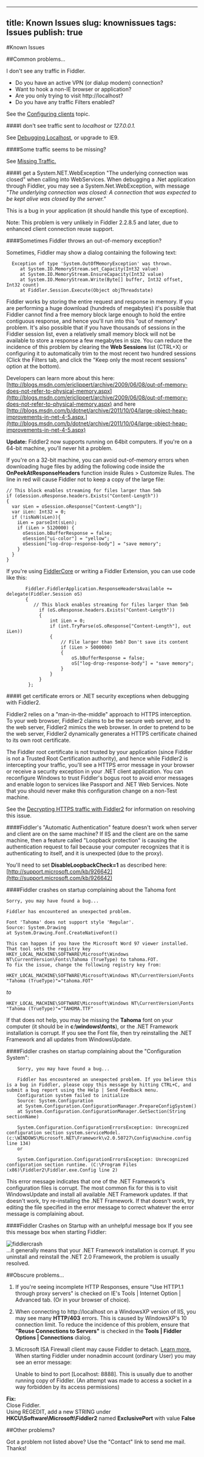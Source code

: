 <!-- http://fiddler2.com/Fiddler/help/knownissues.asp -->

---
title: Known Issues
slug: knownissues
tags: Issues
publish: true
---


#Known Issues

##Common problems...

I don't see any traffic in Fiddler.
* Do you have an active VPN (or dialup modem) connection?
* Want to hook a non-IE browser or application? 
* Are you only trying to visit http://localhost?
* Do you have any traffic Filters enabled?  

See the [Configuring clients](http://fiddler2.com/Fiddler/help/hookup.asp) topic.

####I don't see traffic sent to *localhost* or *127.0.0.1.*

See [Debugging Localhost](http://fiddler2.com/Fiddler/help/hookup.asp#Q-LocalTraffic), or upgrade to IE9.

####Some traffic seems to be missing?

See [Missing Traffic.](http://fiddler2.com/Fiddler/help/faq.asp#MissingTraffic)

####I get a System.NET.WebException "The underlying connection was closed" when calling into WebServices.
When debugging a .Net application through Fiddler, you may see a System.Net.WebException, with message *"The underlying connection was closed: A connection that was expected to be kept alive was closed by the server."*

This is a bug in your application (it should handle this type of exception).

Note: This problem is very unlikely in Fiddler 2.2.8.5 and later, due to enhanced client connection reuse support.

####Sometimes Fiddler throws an out-of-memory exception?

Sometimes, Fiddler may show a dialog containing the following text:

	  Exception of type 'System.OutOfMemoryException' was thrown.
		 at System.IO.MemoryStream.set_Capacity(Int32 value)
		 at System.IO.MemoryStream.EnsureCapacity(Int32 value)
		 at System.IO.MemoryStream.Write(Byte[] buffer, Int32 offset, Int32 count)
		 at Fiddler.Session.Execute(Object objThreadstate)

Fiddler works by storing the entire request and response in memory.  If you are performing a huge download (hundreds of megabytes) it's possible that Fiddler cannot find a free memory block large enough to hold the entire contiguous response, and hence you'll run into this "out of memory" problem.  It's also possible that if you have thousands of sessions in the Fiddler session list, even a relatively small memory block will not be available to store a response a few megabytes in size. You can reduce the incidence of this problem by clearing the **Web Sessions** list (CTRL+X) or configuring it to automatically trim to the most recent two hundred sessions (Click the Filters tab, and click the "Keep only the most recent sessions" option at the bottom).

Developers can learn more about this here: [http://blogs.msdn.com/ericlippert/archive/2009/06/08/out-of-memory-does-not-refer-to-physical-memory.aspx](http://blogs.msdn.com/ericlippert/archive/2009/06/08/out-of-memory-does-not-refer-to-physical-memory.aspx) and here [http://blogs.msdn.com/b/dotnet/archive/2011/10/04/large-object-heap-improvements-in-net-4-5.aspx.](http://blogs.msdn.com/b/dotnet/archive/2011/10/04/large-object-heap-improvements-in-net-4-5.aspx)

**Update:** Fiddler2 now supports running on 64bit computers. If you're on a 64-bit machine, you'll never hit a problem.

If you're on a 32-bit machine, you can avoid out-of-memory errors when downloading huge files by adding the following code inside the **OnPeekAtResponseHeaders** function inside Rules > Customize Rules. The line in red will cause Fiddler not to keep a copy of the large file:

	// This block enables streaming for files larger than 5mb
	if (oSession.oResponse.headers.Exists("Content-Length"))
	{
	  var sLen = oSession.oResponse["Content-Length"];
	  var iLen: Int32 = 0;
	  if (!isNaN(sLen)){ 
		iLen = parseInt(sLen); 
		if (iLen > 5120000) {
		  oSession.bBufferResponse = false; 
		  oSession["ui-color"] = "yellow";
		  oSession["log-drop-response-body"] = "save memory";
		}
	  }
	}

If you're using [FiddlerCore](http://fiddler2.com/core) or writing a Fiddler Extension, you can use code like this:

           Fiddler.FiddlerApplication.ResponseHeadersAvailable += delegate(Fiddler.Session oS)
           {
              // This block enables streaming for files larger than 5mb
                if (oS.oResponse.headers.Exists("Content-Length"))
                {
                    int iLen = 0;
                    if (int.TryParse(oS.oResponse["Content-Length"], out iLen))
                    {
                        // File larger than 5mb? Don't save its content
                        if (iLen > 5000000)
                        {
                            oS.bBufferResponse = false;
                            oS["log-drop-response-body"] = "save memory";
                        }
                    }
                }
            };

####I get certificate errors or .NET security exceptions when debugging with Fiddler2.

Fiddler2 relies on a "man-in-the-middle" approach to HTTPS interception.  To your web browser, Fiddler2 claims to be the secure web server, and to the web server, Fiddler2 mimics the web browser.  In order to pretend to be the web server, Fiddler2 dynamically generates a HTTPS certificate chained to its own root certificate. 

The Fiddler root certificate is not trusted by your application (since Fiddler is not a Trusted Root Certification authority), and hence while Fiddler2 is intercepting your traffic, you'll see a HTTPS error message in your browser or receive a security exception in your .NET client application.  You can reconfigure Windows to trust Fiddler's bogus root to avoid error messages and enable logon to services like Passport and .NET Web Services. Note that you should never make this configuration change on a non-Test machine.

See the [Decrypting HTTPS traffic with Fiddler2](http://fiddler2.com/Fiddler/help/httpsdecryption.asp) for information on resolving this issue.

####Fiddler's "Automatic Authentication" feature doesn't work when server and client are on the same machine?
If IIS and the client are on the same machine, then a feature called "Loopback protection" is causing the authentication request to fail because your computer recognizes that it is authenticating to itself, and it is unexpected (due to the proxy).

You'll need to set **DisableLoopbackCheck=1** as described here: [http://support.microsoft.com/kb/926642](http://support.microsoft.com/kb/926642)

####Fiddler crashes on startup complaining about the Tahoma font
	
	Sorry, you may have found a bug...
	
	Fiddler has encountered an unexpected problem. 

	Font 'Tahoma' does not support style 'Regular'.
	Source: System.Drawing
	at System.Drawing.Font.CreateNativeFont()

	This can happen if you have the Microsoft Word 97 viewer installed. That tool sets the registry key HKEY_LOCAL_MACHINE\SOFTWARE\Microsoft\Windows NT\CurrentVersion\Fonts\Tahoma (TrueType) to tahoma.FOT. 
	To fix the issue, change the following registry key from:

	HKEY_LOCAL_MACHINE\SOFTWARE\Microsoft\Windows NT\CurrentVersion\Fonts
	"Tahoma (TrueType)"="tahoma.FOT"

*to*

	HKEY_LOCAL_MACHINE\SOFTWARE\Microsoft\Windows NT\CurrentVersion\Fonts
	"Tahoma (TrueType)"="TAHOMA.TTF"

If that does not help, you may be missing the **Tahoma** font on your computer (it should be in **c:\windows\fonts**), or the .NET Framework installation is corrupt. If you see the Font file, then try reinstalling the .NET Framework and all updates from WindowsUpdate.

 

####Fiddler crashes on startup complaining about the "Configuration System":

		
		Sorry, you may have found a bug...
		
		Fiddler has encountered an unexpected problem. If you believe this is a bug in Fiddler, please copy this message by hitting CTRL+C, and submit a bug report using the Help | Send Feedback menu.
		Configuration system failed to initialize
		Source: System.Configuration
		at System.Configuration.ConfigurationManager.PrepareConfigSystem()
		at System.Configuration.ConfigurationManager.GetSection(String sectionName)

		System.Configuration.ConfigurationErrorsException: Unrecognized configuration section system.serviceModel. (c:\WINDOWS\Microsoft.NET\Framework\v2.0.50727\Config\machine.config line 134)
		or

		System.Configuration.ConfigurationErrorsException: Unrecognized configuration section runtime. (C:\Program Files (x86)\Fiddler2\Fiddler.exe.Config line 2)

This error message indicates that one of the .NET Framework's configuration files is corrupt. The most common fix for this is to visit WindowsUpdate and install all available .NET Framework updates. If that doesn't work, try re-installing the .NET Framework. If that doesn't work, try editing the file specified in the error message to correct whatever the error message is complaining about.

####Fiddler Crashes on Startup with an unhelpful message box
If you see this message box when starting Fiddler:

![fiddlercrash](images/fiddlercrash.png)  
...it generally means that your .NET Framework installation is corrupt.  If you uninstall and reinstall the .NET 2.0 Framework, the problem is usually resolved.

##Obscure problems...

1. If you're seeing incomplete HTTP Responses, ensure "Use HTTP1.1 through proxy servers" is checked on IE's Tools | Internet Option | Advanced tab.  (Or in your browser of choice).
2. When connecting to http://localhost on a WindowsXP version of IIS, you may see many **HTTP/403** errors.  This is caused by WindowsXP's 10 connection limit.  To reduce the incidence of this problem, ensure that **"Reuse Connections to Servers"** is checked in the **Tools | Fiddler Options | Connections** dialog.
3. Microsoft ISA Firewall client may cause Fiddler to detach.  [Learn more.](http://fiddler2.com/Fiddler/help/isa.asp)
When starting Fiddler under nonadmin account (ordinary User) you may see an error message: 

	Unable to bind to port [Localhost: 8888]. This is usually due to another running copy of Fiddler. 
	(An attempt was made to access a socket in a way forbidden by its access permissions)

**Fix:**  
Close Fiddler.  
Using REGEDIT, add a new STRING under **HKCU\Software\Microsoft\Fiddler2** named **ExclusivePort** with value **False**

##Other problems?

Got a problem not listed above?  Use the "Contact" link to send me mail.  Thanks!


